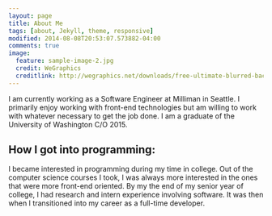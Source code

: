 ```yaml
---
layout: page
title: About Me
tags: [about, Jekyll, theme, responsive]
modified: 2014-08-08T20:53:07.573882-04:00
comments: true
image:
  feature: sample-image-2.jpg
  credit: WeGraphics
  creditlink: http://wegraphics.net/downloads/free-ultimate-blurred-background-pack/
---
```


I am currently working as a Software Engineer at Milliman in Seattle. I primarily enjoy working with
front-end technologies but am willing to work with whatever necessary to get the job done. I am a graduate of the University of Washington C/O 2015.

## How I got into programming:

I became interested in programming during my time in college. Out of the computer science courses I took, I was always more interested in the ones that were more front-end oriented. By my the end of my senior year of college, I had research and intern experience involving software. It was then when I transitioned into my career as a full-time developer.
